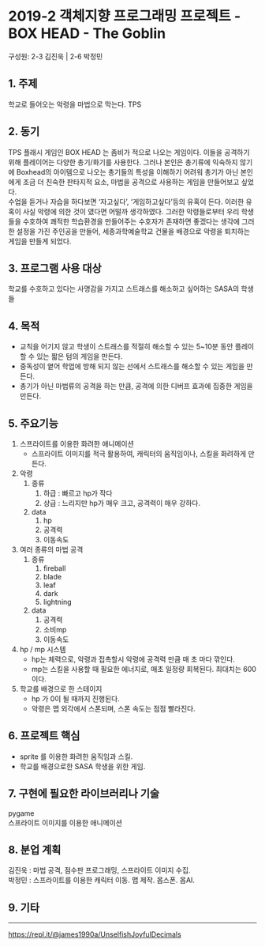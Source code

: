 # 2019-2 객체지향 프로그래밍 프로젝트 - **BOX HEAD - The Goblin**
구성원: 2-3 김진욱 | 2-6 박정민

## 1. 주제
학교로 들어오는 악령을 마법으로 막는다.
TPS

## 2. 동기
TPS 플래시 게임인 BOX HEAD 는 좀비가 적으로 나오는 게임이다. 이들을 공격하기 위해 플레이어는 다양한 총기/화기를 사용한다. 그러나 본인은 총기류에 익숙하지 않기에 Boxhead의 아이템으로 나오는 총기들의 특성을 이해하기 어려워 총기가 아닌 본인에게 조금 더 친숙한 판타지적 요소, 마법을 공격으로 사용하는 게임을 만들어보고 싶었다.  
수업을 듣거나 자습을 하다보면 ‘자고싶다’, ‘게임하고싶다’등의 유혹이 든다. 이러한 유혹이 사실 악령에 의한 것이 였다면 어떨까 생각하였다. 그러한 악령들로부터 우리 학생들을 수호하여 쾌적한 학습환경을 만들어주는 수호자가 존재하면 좋겠다는 생각에 그러한 설정을 가진 주인공을 만들어, 세종과학예술학교 건물을 배경으로 악령을 퇴치하는 게임을 만들게 되었다.

## 3. 프로그램 사용 대상
학교를 수호하고 있다는 사명감을 가지고 스트래스를 해소하고 싶어하는 SASA의 학생들

## 4. 목적
- 교칙을 어기지 않고 학생이 스트래스를 적절히 해소할 수 있는 5~10분 동안 플레이 할 수 있는 짧은 텀의 게임을 만든다.
- 중독성이 옅어 학업에 방해 되지 않는 선에서 스트래스를 해소할 수 있는 게임을 만든다.
- 총기가 아닌 마법류의 공격을 하는 만큼, 공격에 의한 디버프 효과에 집중한 게임을 만든다.

## 5. 주요기능
1. 스프라이트를 이용한 화려한 애니메이션
	- 스프라이트 이미지를 적극 활용하여, 캐릭터의 움직임이나, 스킬을 화려하게 만든다.
1. 악령  
	1. 종류  
		1. 하급 : 빠르고 hp가 작다
		1. 상급 : 느리지만 hp가 매우 크고, 공격력이 매우 강하다.
	1. data
		1. hp
		1. 공격력
		1. 이동속도
1. 여러 종류의 마법 공격
  	1. 종류
		1. fireball
		1. blade
		1. leaf
		1. dark
		1. lightning
  	1. data
		1. 공격력
		1. 소비mp
		1. 이동속도
1. hp / mp 시스템  
	- hp는 체력으로, 악령과 접촉할시 악령에 공격력 만큼 매 초 마다 깎인다.  
	- mp는 스킬을 사용할 때 필요한 에너지로, 매초 일정량 회복된다. 최대치는 600이다.
2. 학교를 배경으로 한 스테이지  
	- hp 가 0이 될 때까지 진행된다.
	- 악령은 맵 외각에서 스폰되며, 스폰 속도는 점점 빨라진다.

## 6. 프로젝트 핵심
- sprite 를 이용한 화려한 움직임과 스킬.  
- 학교를 배경으로한 SASA 학생을 위한 게임.

## 7. 구현에 필요한 라이브러리나 기술
pygame  
스프라이트 이미지를 이용한 애니메이션  

## 8. **분업 계획**
김진욱 : 마법 공격, 점수판 프로그래밍, 스프라이트 이미지 수집.  
박정민 : 스프라이트를 이용한 캐릭터 이동. 맵 제작. 몹스폰. 몹AI.

## 9. 기타

<hr>



https://repl.it/@james1990a/UnselfishJoyfulDecimals
